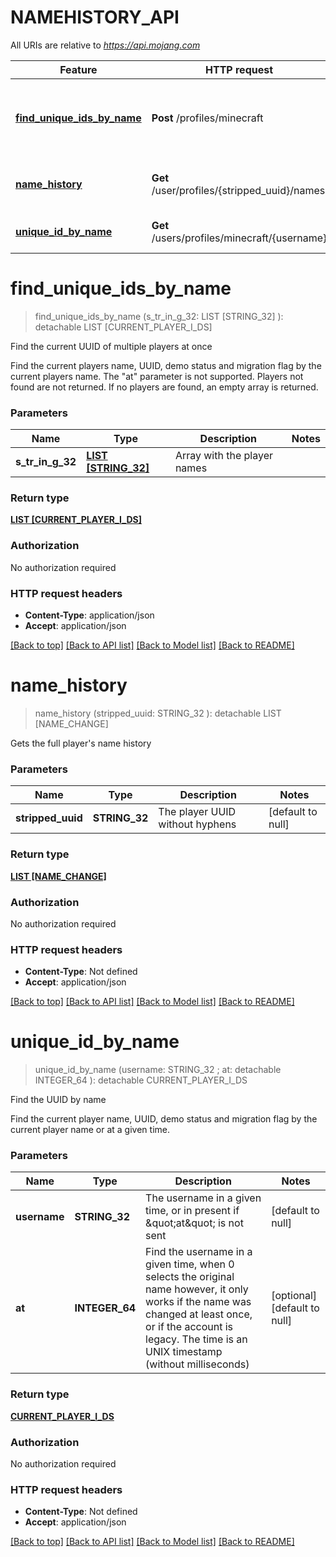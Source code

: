 # NAMEHISTORY_API

All URIs are relative to *https://api.mojang.com*

Feature | HTTP request | Description
------------- | ------------- | -------------
[**find_unique_ids_by_name**](NAMEHISTORY_API.md#find_unique_ids_by_name) | **Post** /profiles/minecraft | Find the current UUID of multiple players at once
[**name_history**](NAMEHISTORY_API.md#name_history) | **Get** /user/profiles/{stripped_uuid}/names | Gets the full player&#39;s name history
[**unique_id_by_name**](NAMEHISTORY_API.md#unique_id_by_name) | **Get** /users/profiles/minecraft/{username} | Find the UUID by name


# **find_unique_ids_by_name**
> find_unique_ids_by_name (s_tr_in_g_32: LIST [STRING_32] ): detachable LIST [CURRENT_PLAYER_I_DS]
	

Find the current UUID of multiple players at once

Find the current players name, UUID, demo status and migration flag by the current players name. The \"at\" parameter is not supported. Players not found are not returned. If no players are found, an empty array is returned.


### Parameters

Name | Type | Description  | Notes
------------- | ------------- | ------------- | -------------
 **s_tr_in_g_32** | [**LIST [STRING_32]**](LIST.md)| Array with the player names | 

### Return type

[**LIST [CURRENT_PLAYER_I_DS]**](CurrentPlayerIDs.md)

### Authorization

No authorization required

### HTTP request headers

 - **Content-Type**: application/json
 - **Accept**: application/json

[[Back to top]](#) [[Back to API list]](../README.md#documentation-for-api-endpoints) [[Back to Model list]](../README.md#documentation-for-models) [[Back to README]](../README.md)

# **name_history**
> name_history (stripped_uuid: STRING_32 ): detachable LIST [NAME_CHANGE]
	

Gets the full player's name history


### Parameters

Name | Type | Description  | Notes
------------- | ------------- | ------------- | -------------
 **stripped_uuid** | **STRING_32**| The player UUID without hyphens | [default to null]

### Return type

[**LIST [NAME_CHANGE]**](NameChange.md)

### Authorization

No authorization required

### HTTP request headers

 - **Content-Type**: Not defined
 - **Accept**: application/json

[[Back to top]](#) [[Back to API list]](../README.md#documentation-for-api-endpoints) [[Back to Model list]](../README.md#documentation-for-models) [[Back to README]](../README.md)

# **unique_id_by_name**
> unique_id_by_name (username: STRING_32 ; at:  detachable INTEGER_64 ): detachable CURRENT_PLAYER_I_DS
	

Find the UUID by name

Find the current player name, UUID, demo status and migration flag by the current player name or at a given time.


### Parameters

Name | Type | Description  | Notes
------------- | ------------- | ------------- | -------------
 **username** | **STRING_32**| The username in a given time, or in present if \&quot;at\&quot; is not sent | [default to null]
 **at** | **INTEGER_64**| Find the username in a given time, when 0 selects the original name however, it only works if the name was changed at least once, or if the account is legacy. The time is an UNIX timestamp (without milliseconds) | [optional] [default to null]

### Return type

[**CURRENT_PLAYER_I_DS**](CurrentPlayerIDs.md)

### Authorization

No authorization required

### HTTP request headers

 - **Content-Type**: Not defined
 - **Accept**: application/json

[[Back to top]](#) [[Back to API list]](../README.md#documentation-for-api-endpoints) [[Back to Model list]](../README.md#documentation-for-models) [[Back to README]](../README.md)

